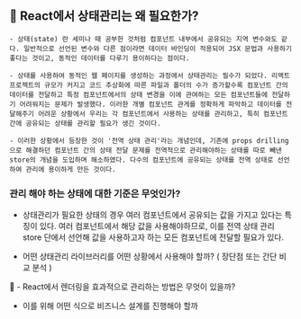 ## 💟 React에서 상태관리는 왜 필요한가?

    - 상태(state) 란 세미나 때 공부한 것처럼 컴포넌트 내부에서 공유되는 지역 변수와도 같다. 일반적으로 선언된 변수와 다른 점이라면 데이터 바인딩이 적용되어 JSX 문법과 사용하기 좋다는 것이고, 동적인 데이터를 다루기 용이하다는 점이다.

    - 상태를 사용하여 동적인 웹 페이지를 생성하는 과정에서 상태관리는 필수가 되었다. 리액트 프로젝트의 규모가 커지고 코드 추상화에 따른 파일과 폴더의 수가 증가할수록 컴포넌트 간의 데이터를 전달하고 특정 컴포넌트에서의 상태 변경을 이에 관여하는 모든 컴포넌트들에 전달하기 어려워지는 문제가 발생했다. 이러한 개별 컴포넌트 관게를 정확하게 파악하고 데이터를 전달해주기 어려운 상황에서 우리는 각 컴포넌트에서 사용하는 상태를 관리하고, 특히 컴포넌트 간에 공유되는 상태를 관리할 필요가 생긴 것이다.

    - 이러한 상황에서 등장한 것이 '전역 상태 관리'라는 개념인데, 기존에 props drilling으로 해결하던 컴포넌트 간의 상태 전달 문제를 전역적으로 관리해야하는 상태를 따로 빼낸 store의 개념을 도입하며 해소하였다. 다수의 컴포넌트에 공유되는 상태를 전역 상태로 선언하여 관리에 용이하게 만든 것이다.

### 관리 해야 하는 상태에 대한 기준은 무엇인가?

- 상태관리가 필요한 상태의 경우 여러 컴포넌트에서 공유되는 값을 가지고 있다는 특징이 있다. 여러 컴포넌트에서 해당 값을 사용해야하므로, 이를 전역 상태 관리 store 단에서 선언해 값을 사용하고자 하는 모든 컴포넌트에 전달할 필요가 있다.

- 어떤 상태관리 라이브러리를 어떤 상황에서 사용해야 할까?
  ( 장단점 또는 간단 비교 분석 )

💟 - React에서 렌더링을 효과적으로 관리하는 방법은 무엇이 있을까?

- 이를 위해 어떤 식으로 비즈니스 설계를 진행해야 할까
